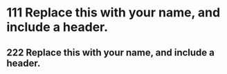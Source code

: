 # 111  Replace this with your name, and include a header.
## 222  Replace this with your name, and include a header.
